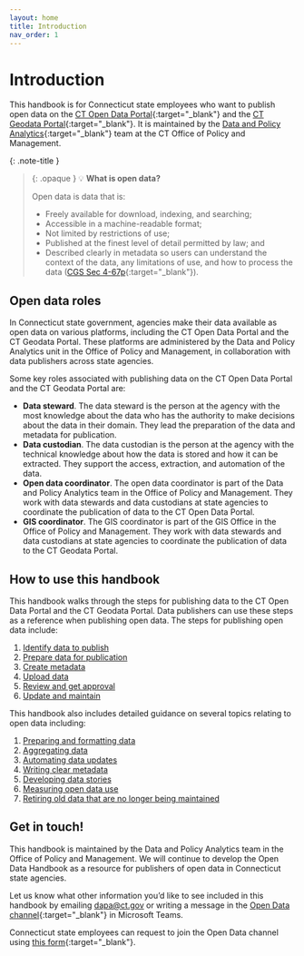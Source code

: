 ```yaml
---
layout: home
title: Introduction
nav_order: 1
---
```

# Introduction 

This handbook is for Connecticut state employees who want to publish open data on the [CT Open Data Portal](https://data.ct.gov/){:target="_blank"} and the [CT Geodata Portal](https://geodata.ct.gov/){:target="_blank"}. It is maintained by the [Data and Policy Analytics](https://portal.ct.gov/datapolicy/){:target="_blank"} team at the CT Office of Policy and Management.

{: .note-title }
> {: .opaque }
>💡 **What is open data?**
>
>Open data is data that is: 
>
>* Freely available for download, indexing, and searching;
>* Accessible in a machine-readable format; 
>* Not limited by restrictions of use; 
>* Published at the finest level of detail permitted by law; and 
>* Described clearly in metadata so users can understand the context of the data, any limitations of use, and how to process the data ([CGS Sec 4-67p](https://www.cga.ct.gov/current/pub/chap_050.htm#sec_4-67p){:target="_blank"}).

## Open data roles

In Connecticut state government, agencies make their data available as open data on various platforms, including the CT Open Data Portal and the CT Geodata Portal. These platforms are administered by the Data and Policy Analytics unit in the Office of Policy and Management, in collaboration with data publishers across state agencies.

Some key roles associated with publishing data on the CT Open Data Portal and the CT Geodata Portal are: 

* **Data steward**. The data steward is the person at the agency with the most knowledge about the data who has the authority to make decisions about the data in their domain. They lead the preparation of the data and metadata for publication. 
* **Data custodian**. The data custodian is the person at the agency with the technical knowledge about how the data is stored and how it can be extracted. They support the access, extraction, and automation of the data. 
* **Open data coordinator**. The open data coordinator is part of the Data and Policy Analytics team in the Office of Policy and Management. They work with data stewards and data custodians at state agencies to coordinate the publication of data to the CT Open Data Portal. 
* **GIS coordinator**. The GIS coordinator is part of the GIS Office in the Office of Policy and Management. They work with data stewards and data custodians at state agencies to coordinate the publication of data to the CT Geodata Portal. 

## How to use this handbook 

This handbook walks through the steps for publishing data to the CT Open Data Portal and the CT Geodata Portal. Data publishers can use these steps as a reference when publishing open data. The steps for publishing open data include:

1. [Identify data to publish](data_publication_steps\identify_data_to_publish)
2. [Prepare data for publication](data_publication_steps\prepare_data_for_publication)
3. [Create metadata](data_publication_steps\create_metadata)
4. [Upload data](data_publication_steps\upload_data)
5. [Review and get approval](data_publication_steps\review_and_get_approval)
6. [Update and maintain](data_publication_steps\update_and_maintain)

This handbook also includes detailed guidance on several topics relating to open data including: 

1. [Preparing and formatting data](open_data_resources/data_preparation_and_formatting)
2. [Aggregating data](open_data_resources/data_aggregation)
3. [Automating data updates](open_data_resources/automation_guidance)
4. [Writing clear metadata](open_data_resources/metadata_standards)
5. [Developing data stories](open_data_resources/data_stories)
6. [Measuring open data use](open_data_resources/measuring_open_data_use)
7. [Retiring old data that are no longer being maintained](open_data_resources/data_retirement)

## Get in touch!

This handbook is maintained by the Data and Policy Analytics team in the Office of Policy and Management. We will continue to develop the Open Data Handbook as a resource for publishers of open data in Connecticut state agencies. 

Let us know what other information you’d like to see included in this handbook by emailing [dapa@ct.gov](mailto:dapa@ct.gov) or writing a message in the [Open Data channel](https://teams.microsoft.com/l/channel/19%3aby3J-Sxn821cmhl_aTjmxUfRlz90F7Nzhn20G9zqDOA1%40thread.tacv2/General?groupId=620a4f72-4ad4-43ce-93a4-0079cb317718&tenantId=118b7cfa-a3dd-48b9-b026-31ff69bb738b){:target="_blank"} in Microsoft Teams.

Connecticut state employees can request to join the Open Data channel using [this form](https://forms.office.com/Pages/ResponsePage.aspx?id=-nyLEd2juUiwJjH_abtzi5L_xJbiJ_5BoyF_jDckfpJUM1JNU0ZMNVhZRFA0MVlYOUdCNjA1TkRTWC4u){:target="_blank"}. 